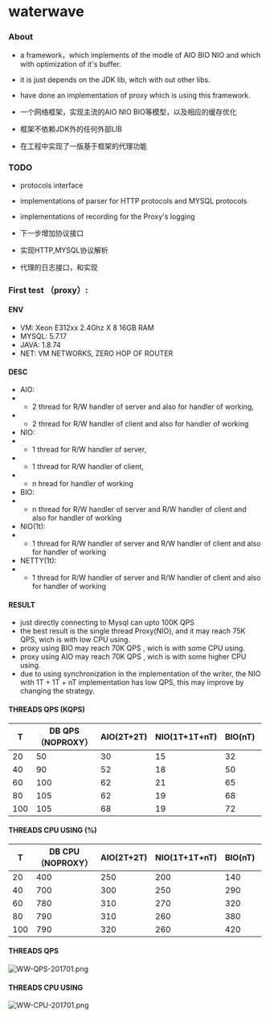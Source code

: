 # waterwave

### About

* a framework，which implements of the modle of AIO BIO NIO and which with optimization of it's buffer.
* it is just depends on the JDK lib, witch with out other libs.
* have done an implementation of proxy which is using this framework.


* 一个网络框架，实现主流的AIO NIO BIO等模型，以及相应的缓存优化
* 框架不依赖JDK外的任何外部LIB
* 在工程中实现了一版基于框架的代理功能

### TODO
* protocols interface  
* implementations of parser for HTTP protocols and MYSQL protocols
* implementations of recording for the Proxy's logging

* 下一步增加协议接口
* 实现HTTP,MYSQL协议解析
* 代理的日志接口，和实现


### First test （proxy）:

#### ENV
* VM: Xeon E312xx 2.4Ghz X 8 16GB RAM
* MYSQL:  5.7.17
* JAVA:  1.8.74
* NET:  VM NETWORKS, ZERO HOP OF ROUTER

#### DESC
* AIO: 
* * 2 thread for R/W handler of server and also for handler of working,
* * 2 thread for R/W handler of client and also for handler of working 
* NIO: 
* * 1 thread for R/W handler of server, 
* * 1 thread for R/W handler of client, 
* * n hread for handler of working
* BIO: 
* * n thread for R/W handler of server and R/W handler of client and also for handler of working
* NIO(1t): 
* * 1 thread for R/W handler of server and R/W handler of client and also for handler of working
* NETTY(1t): 
* * 1 thread for R/W handler of server and R/W handler of client and also for handler of working
  
#### RESULT
* just directly connecting to Mysql can upto 100K QPS 
* the best result is the single thread Proxy(NIO), and it may reach 75K QPS, wich is with low CPU using.
* proxy using BIO may reach 70K QPS , wich is with some CPU using.
* proxy using AIO may reach 70K QPS , wich is with some higher CPU using.
* due to using synchronization in the implementation of the writer, the NIO with 1T + 1T + nT implementation has low QPS, this may improve by changing the strategy.    

#### THREADS QPS (KQPS)					

| T   	| DB QPS（NOPROXY）	| AIO(2T+2T) 	| NIO(1T+1T+nT) 	| BIO(nT) 	| NIO(1T) 	| NETTY(1T) 	|
|-----	|---------			|------------	|---------------	|---------	|---------	|-----------	|
| 20  	| 50      			| 30         	| 15            	| 32      	| 35      	| 30        	|
| 40  	| 90      			| 52         	| 18            	| 50      	| 59      	| 46        	|
| 60  	| 100     			| 62         	| 21            	| 65      	| 63      	| 60        	|
| 80  	| 105     			| 62         	| 19            	| 68      	| 72      	| 67        	|
| 100 	| 105     			| 68         	| 19            	| 72      	| 74      	| 74        	|					
						
#### THREADS CPU USING (%)						

| T   	| DB CPU（NOPROXY）	| AIO(2T+2T) 	| NIO(1T+1T+nT) 	| BIO(nT) 	| NIO(1T) 	| NETTY(1T) 	|
|-----	|---------			|------------	|---------------	|---------	|---------	|-----------	|
| 20  	| 400     			| 250        	| 200           	| 140     	| 70      	| 100       	|
| 40  	| 700     			| 300        	| 250           	| 290     	| 89      	| 150       	|
| 60  	| 780     			| 310        	| 270           	| 320     	| 90      	| 220       	|
| 80  	| 790     			| 310        	| 260           	| 380     	| 92      	| 240       	|
| 100 	| 790     			| 320        	| 260           	| 420     	| 93      	| 220       	|


#### THREADS QPS
 ![WW-QPS-201701.png](https://github.com/psfu/waterwave/raw/master/report/WW-QPS-201701.png)
 
#### THREADS CPU USING
 ![WW-CPU-201701.png](https://github.com/psfu/waterwave/raw/master/report/WW-CPU-201701.png)


 

